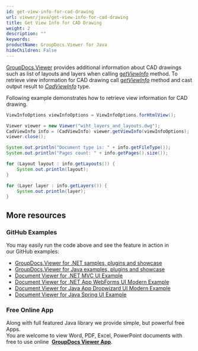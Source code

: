 ```yaml
---
id: get-view-info-for-cad-drawing
url: viewer/java/get-view-info-for-cad-drawing
title: Get View Info for CAD Drawing
weight: 2
description: ""
keywords: 
productName: GroupDocs.Viewer for Java
hideChildren: False
---
```

[GroupDocs.Viewer](https://products.groupdocs.com/viewer/java) provides additional information about CAD drawings such as list of layouts and layers when calling [g*etViewInfo*](https://apireference.groupdocs.com/java/viewer/com.groupdocs.viewer/Viewer#getViewInfo(com.groupdocs.viewer.options.ViewInfoOptions)) method. To retrieve view information for CAD drawing call [g*etViewInfo*](https://apireference.groupdocs.com/java/viewer/com.groupdocs.viewer/Viewer#getViewInfo(com.groupdocs.viewer.options.ViewInfoOptions)) method and cast output result to *[CadViewInfo](https://apireference.groupdocs.com/java/viewer/com.groupdocs.viewer.results/CadViewInfo)* type.

Following example demonstrates how to retrieve view information for CAD drawing.

```java
ViewInfoOptions viewInfoOptions = ViewInfoOptions.forHtmlView();

Viewer viewer = new Viewer("wiht_layers_and_layouts.dwg");
CadViewInfo info = (CadViewInfo) viewer.getViewInfo(viewInfoOptions);
viewer.close();

System.out.println("Document type is: " + info.getFileType());
System.out.println("Pages count: " + info.getPages().size());

for (Layout layout : info.getLayouts()) {
    System.out.println(layout);
}

for (Layer layer : info.getLayers()) {
    System.out.println(layer);
}
```

## More resources
### GitHub Examples
You may easily run the code above and see the feature in action in our GitHub examples:
*   [GroupDocs.Viewer for .NET samples, plugins and showcase](https://github.com/groupdocs-viewer/GroupDocs.Viewer-for-.NET)    
*   [GroupDocs.Viewer for Java examples, plugins and showcase](https://github.com/groupdocs-viewer/GroupDocs.Viewer-for-Java)    
*   [Document Viewer for .NET MVC UI Example](https://github.com/groupdocs-viewer/GroupDocs.Viewer-for-.NET-MVC)    
*   [Document Viewer for .NET App WebForms UI Modern Example](https://github.com/groupdocs-viewer/GroupDocs.Viewer-for-.NET-WebForms)    
*   [Document Viewer for Java App Dropwizard UI Modern Example](https://github.com/groupdocs-viewer/GroupDocs.Viewer-for-Java-Dropwizard)    
*   [Document Viewer for Java Spring UI Example](https://github.com/groupdocs-viewer/GroupDocs.Viewer-for-Java-Spring)
    
### Free Online App
Along with full featured Java library we provide simple, but powerful free Apps.  
You are welcome to view Word, PDF, Excel, PowerPoint documents with free to use online  **[GroupDocs Viewer App](https://products.groupdocs.app/viewer)**.